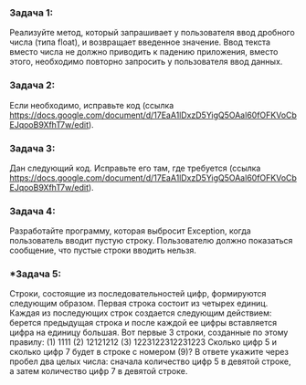 ### Задача 1:
Реализуйте метод, который запрашивает у пользователя ввод дробного числа (типа float), и возвращает введенное значение. 
Ввод текста вместо числа не должно приводить к падению приложения, вместо этого, необходимо повторно запросить у пользователя ввод данных.

### Задача 2:
Если необходимо, исправьте код (ссылка https://docs.google.com/document/d/17EaA1lDxzD5YigQ5OAal60fOFKVoCbEJqooB9XfhT7w/edit).

### Задача 3:
Дан следующий код. Исправьте его там, где требуется (ссылка https://docs.google.com/document/d/17EaA1lDxzD5YigQ5OAal60fOFKVoCbEJqooB9XfhT7w/edit).

### Задача 4:
Разработайте программу, которая выбросит Exception, когда пользователь вводит пустую строку. 
Пользователю должно показаться сообщение, что пустые строки вводить нельзя.

### *Задача 5:
Строки, состоящие из последовательностей цифр, формируются следующим образом. Первая строка состоит из четырех единиц. 
Каждая из последующих строк создается следующим действием: берется предыдущая строка и после каждой ее цифры вставляется цифра на единицу большая. 
Вот первые 3 строки, созданные по этому правилу: 
(1) 1111 
(2) 12121212 
(3) 1223122312231223 
Сколько цифр 5 и сколько цифр 7 будет в строке с номером (9)? В ответе укажите через пробел два целых числа: 
сначала количество цифр 5 в девятой строке, а затем количество цифр 7 в девятой строке.
